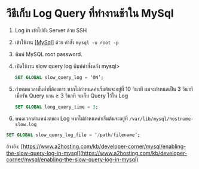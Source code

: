 # วีธีเก็บ Log Query ที่ทำงานช้าใน MySql

1. Log in เข้าไปยัง Server ด้วย SSH
1. เข้าใช้งาน [[MySql]] ด้วย คำสั่ง `mysql -u root -p`
1. พิมพ์ MySQL root password.
1. เปิดใช้งาน slow query log พิมพ์คำสั่งหลัง mysql>

   ```sql
   SET GLOBAL slow_query_log = ‘ON’;
   ```

1. กำหนดเวลาขั้นต่ำที่ต้องการ หากไม่กำหนดค่าเริ่มต้นจะอยู่ที่ 10 วินาที ผมจะกำหนดเป็น 3 วินาที เมื่อรัน Query นาน ≥ 3 วินาที จะเก็บ Query ไว้ใน Log

   ```sql
   SET GLOBAL long_query_time = 3;
   ```

1. หนดเวลาตำแหน่งตของ Log หากไม่กำหนดค่าเริ่มต้นจะอยู่ที่ `/var/lib/mysql/hostname-slow.log`

```sql
SET GLOBAL slow_query_log_file = ‘/path/filename’;
```

อ้างอิง: [https://www.a2hosting.com/kb/developer-corner/mysql/enabling-the-slow-query-log-in-mysql](https://www.a2hosting.com/kb/developer-corner/mysql/enabling-the-slow-query-log-in-mysql)

[//begin]: # "Autogenerated link references for markdown compatibility"
[MySql]: mysql "MySql"
[//end]: # "Autogenerated link references"
